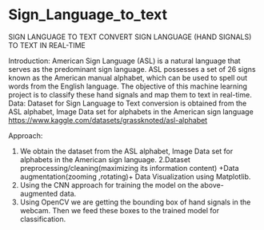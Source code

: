 # Sign_Language_to_text
SIGN LANGUAGE TO TEXT
CONVERT SIGN LANGUAGE (HAND SIGNALS) TO TEXT IN REAL-TIME

Introduction:
American Sign Language (ASL) is a natural language that serves as the predominant sign language. ASL possesses a set of 26 signs known as the American manual alphabet, which can be used to spell out words from the English language. The objective of this machine learning project is to classify these hand signals and map them to text in real-time.
Data:
Dataset  for Sign Language to Text conversion  is obtained from the ASL alphabet, Image Data set for  alphabets in the American sign language 
https://www.kaggle.com/datasets/grassknoted/asl-alphabet

Approach:
1. We obtain the dataset from the ASL alphabet, Image Data set for alphabets in the American sign language.
2.Dataset preprocessing/cleaning(maximizing its information content) +Data augmentation(zooming ,rotating)+ Data Visualization using Matplotlib.
3. Using the CNN approach for training the model on the above-augmented data.
4. Using OpenCV we are getting the bounding box of hand signals in the webcam. Then we feed these boxes to the trained model for classification.
